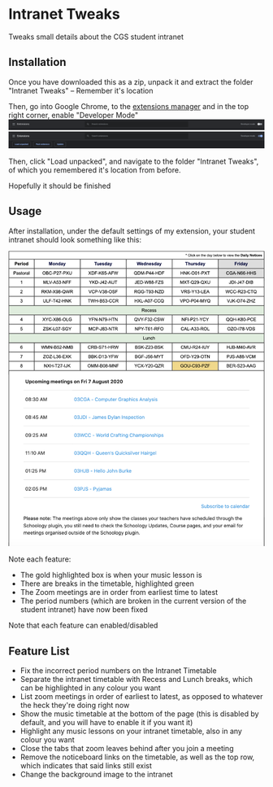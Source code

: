 # Intranet Tweaks
 Tweaks small details about the CGS student intranet


## Installation
Once you have downloaded this as a zip, unpack it and extract the folder "Intranet Tweaks" – Remember it's location

Then, go into Google Chrome, to the [extensions manager](chrome://extensions/) and in the top right corner, enable "Developer Mode"
![Enable Dev Mode](https://raw.githubusercontent.com/randoguyname/Intranet-Tweaks/master/screenshots/0.png)
![Dev Mode Enabled](https://raw.githubusercontent.com/randoguyname/Intranet-Tweaks/master/screenshots/1.png)

Then, click "Load unpacked", and navigate to the folder "Intranet Tweaks", of which you remembered it's location from before.

Hopefully it should be finished

## Usage
After installation, under the default settings of my extension, your student intranet should look something like this:

![Screenshot of Student Intranet with various funnies](https://raw.githubusercontent.com/randoguyname/Intranet-Tweaks/master/screenshots/3.png)

Note each feature:
* The gold highlighted box is when your music lesson is
* There are breaks in the timetable, highlighted green
* The Zoom meetings are in order from earliest time to latest
* The period numbers (which are broken in the current version of the student intranet) have now been fixed

Note that each feature can enabled/disabled

## Feature List
 - Fix the incorrect period numbers on the Intranet Timetable
 - Separate the intranet timetable with Recess and Lunch breaks, which can be highlighted in any colour you want
 - List zoom meetings in order of earliest to latest, as opposed to whatever the heck they're doing right now
 - Show the music timetable at the bottom of the page (this is disabled by default, and you will have to enable it if you want it)
 - Highlight any music lessons on your intranet timetable, also in any colour you want
 - Close the tabs that zoom leaves behind after you join a meeting
 - Remove the noticeboard links on the timetable, as well as the top row, which indicates that said links still exist
 - Change the background image to the intranet
